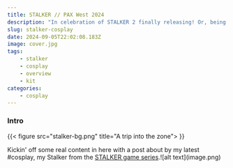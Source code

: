 ```yaml
---
title: STALKER // PAX West 2024
description: "In celebration of STALKER 2 finally releasing! Or, being close to release at least."
slug: stalker-cosplay
date: 2024-09-05T22:02:08.183Z
image: cover.jpg
tags:
    - stalker
    - cosplay
    - overview
    - kit
categories:
    - cosplay
---
```



### Intro
{{< figure src="stalker-bg.png" title="A trip into the zone"> }}

Kickin' off some real content in here with a post about by my latest #cosplay, my Stalker from the [STALKER game series](https://en.wikipedia.org/wiki/S.T.A.L.K.E.R.).![alt text](image.png)